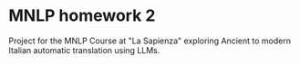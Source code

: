# MNLP homework 2
Project for the MNLP Course at "La Sapienza" exploring Ancient to modern Italian automatic translation using LLMs.
